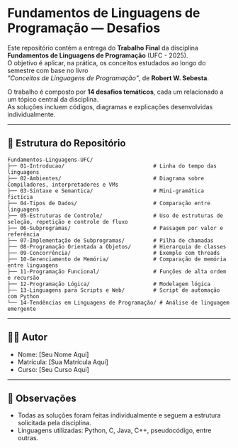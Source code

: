 
# Fundamentos de Linguagens de Programação — Desafios

Este repositório contém a entrega do **Trabalho Final** da disciplina **Fundamentos de Linguagens de Programação** (UFC - 2025).  
O objetivo é aplicar, na prática, os conceitos estudados ao longo do semestre com base no livro  
*"Conceitos de Linguagens de Programação"*, de **Robert W. Sebesta**.

O trabalho é composto por **14 desafios temáticos**, cada um relacionado a um tópico central da disciplina.  
As soluções incluem códigos, diagramas e explicações desenvolvidas individualmente.

---

## 📁 Estrutura do Repositório

```
Fundamentos-Linguagens-UFC/
├── 01-Introducao/                            # Linha do tempo das linguagens
├── 02-Ambientes/                             # Diagrama sobre Compiladores, interpretadores e VMs
├── 03-Sintaxe e Semantica/                   # Mini-gramática fictícia
├── 04-Tipos de Dados/                        # Comparação entre linguagens
├── 05-Estruturas de Controle/                # Uso de estruturas de seleção, repetição e controle de fluxo
├── 06-Subprogramas/                          # Passagem por valor e referência
├── 07-Implementação de Subprogramas/         # Pilha de chamadas
├── 08-Programação Orientada a Objetos/       # Hierarquia de classes
├── 09-Concorrência/                          # Exemplo com threads
├── 10-Gerenciamento de Memória/              # Comparação de memória entre linguagens
├── 11-Programação Funcional/                 # Funções de alta ordem e recursão
├── 12-Programação Lógica/                    # Modelagem lógica
├── 13-Linguagens para Scripts e Web/         # Script de automação com Python
└── 14-Tendências em Linguagens de Programação/ # Análise de linguagem emergente
```

---

## 👨‍💻 Autor

- Nome: [Seu Nome Aqui]  
- Matrícula: [Sua Matrícula Aqui]  
- Curso: [Seu Curso Aqui]  

---

## 📎 Observações

- Todas as soluções foram feitas individualmente e seguem a estrutura solicitada pela disciplina.
- Linguagens utilizadas: Python, C, Java, C++, pseudocódigo, entre outras.
